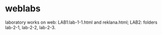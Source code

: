 # weblabs
laboratory works on web:
LAB1:lab-1-1.html and reklana.html;
LAB2: folders lab-2-1, lab-2-2, lab-2-3.
